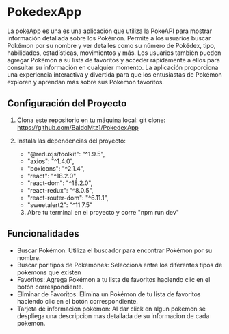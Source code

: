 # PokedexApp

La pokeApp es una es una aplicación que utiliza la PokeAPI para mostrar información detallada sobre los Pokémon. Permite a los usuarios buscar Pokémon por su nombre y ver detalles como su número de Pokédex, tipo, habilidades, estadísticas, movimientos y más. Los usuarios también pueden agregar Pokémon a su lista de favoritos y acceder rápidamente a ellos para consultar su información en cualquier momento. La aplicación proporciona una experiencia interactiva y divertida para que los entusiastas de Pokémon exploren y aprendan más sobre sus Pokémon favoritos.

## Configuración del Proyecto

1. Clona este repositorio en tu máquina local: git clone: https://github.com/BaldoMtz1/PokedexApp
2. Instala las dependencias del proyecto: 
   
   - "@reduxjs/toolkit": "^1.9.5",
   - "axios": "^1.4.0",
   - "boxicons": "^2.1.4",
   - "react": "^18.2.0",
   - "react-dom": "^18.2.0",
   - "react-redux": "^8.0.5",
   - "react-router-dom": "^6.11.1",
   - "sweetalert2": "^11.7.5"
   
   3. Abre tu terminal en el proyecto y corre "npm run dev"
   
## Funcionalidades

- Buscar Pokémon: Utiliza el buscador para encontrar Pokémon por su nombre.
- Buscar por tipos de Pokemones: Selecciona entre los diferentes tipos de pokemons que existen
- Favoritos: Agrega Pokémon a tu lista de favoritos haciendo clic en el botón correspondiente.
- Eliminar de Favoritos: Elimina un Pokémon de tu lista de favoritos haciendo clic en el botón correspondiente.
- Tarjeta de informacion pokemon: Al dar click en algun pokemon se despliega una descripcion mas detallada de su informacion de cada pokemon. 
